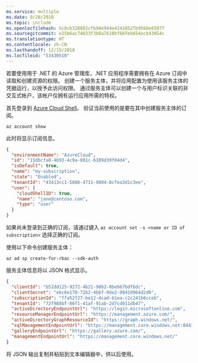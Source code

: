 ```yaml
---
ms.service: multiple
ms.date: 9/20/2018
ms.topic: include
ms.openlocfilehash: 5c8cb328802cfb94e944e4241852fb9568e8507f
ms.sourcegitcommit: e25b6ac74033f3b0a7610bf66feb654acb43054c
ms.translationtype: HT
ms.contentlocale: zh-CN
ms.lasthandoff: 12/15/2018
ms.locfileid: "53430510"
---
```

若要使用用于 .NET 的 Azure 管理库，.NET 应用程序需要拥有在 Azure 订阅中读取和创建资源的权限。 创建一个服务主体，并将应用配置为使用该服务主体的凭据运行，以授予此访问权限。 通过服务主体可以创建一个与用户标识关联的非交互式帐户，该帐户仅拥有运行应用所需的特权。

首先登录到 [Azure Cloud Shell](https://shell.azure.com/bash)。 验证当前使用的是要在其中创建服务主体的订阅。 

```azurecli-interactive
az account show
```

此时将显示订阅信息。

```json
{
  "environmentName": "AzureCloud",
  "id": "15dbcfa8-4b93-4c9a-881c-6189d39f04d4",
  "isDefault": true,
  "name": "my-subscription",
  "state": "Enabled",
  "tenantId": "43413cc1-5886-4711-9804-8cfea3d1c3ee",
  "user": {
    "cloudShellID": true,
    "name": "jane@contoso.com",
    "type": "user"
  }
}
```

如果尚未登录到正确的订阅，请通过键入 `az account set -s <name or ID of subscription>` 选择正确的订阅。

使用以下命令创建服务主体：

```azurecli-interactive
az ad sp create-for-rbac --sdk-auth
```

服务主体信息将以 JSON 格式显示。

```json
{
  "clientId": "b52dd125-9272-4b21-9862-0be667bdf6dc",
  "clientSecret": "ebc6e170-72b2-4b6f-9de2-99410964d2d0",
  "subscriptionId": "ffa52f27-be12-4cad-b1ea-c2c241b6cceb",
  "tenantId": "72f988bf-86f1-41af-91ab-2d7cd011db47",
  "activeDirectoryEndpointUrl": "https://login.microsoftonline.com",
  "resourceManagerEndpointUrl": "https://management.azure.com/",
  "activeDirectoryGraphResourceId": "https://graph.windows.net/",
  "sqlManagementEndpointUrl": "https://management.core.windows.net:8443/",
  "galleryEndpointUrl": "https://gallery.azure.com/",
  "managementEndpointUrl": "https://management.core.windows.net/"
}
```

将 JSON 输出复制并粘贴到文本编辑器中，供以后使用。

